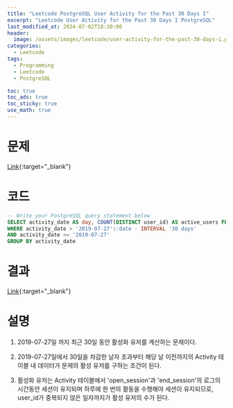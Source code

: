 ```yaml
---
title: "Leetcode PostgreSQL User Activity for the Past 30 Days I"
excerpt: "Leetcode User Activity for the Past 30 Days I PostgreSQL"
last_modified_at: 2024-07-02T18:30:00
header:
  image: /assets/images/leetcode/user-activity-for-the-past-30-days-i.png
categories:
  - Leetcode
tags:
  - Programming
  - Leetcode
  - PostgreSQL

toc: true
toc_ads: true
toc_sticky: true
use_math: true
---
```

# 문제
[Link](https://leetcode.com/problems/user-activity-for-the-past-30-days-i/){:target="_blank"}

# 코드
```sql
-- Write your PostgreSQL query statement below
SELECT activity_date AS day, COUNT(DISTINCT user_id) AS active_users FROM Activity
WHERE activity_date > '2019-07-27'::date - INTERVAL '30 days'
AND activity_date <= '2019-07-27'
GROUP BY activity_date
```

# 결과
[Link](https://leetcode.com/problems/user-activity-for-the-past-30-days-i/submissions/1306810156/){:target="_blank"}

# 설명
1. 2019-07-27일 까지 최근 30일 동안 활성화 유저를 계산하는 문제이다.

2. 2019-07-27일에서 30일을 차감한 날자 초과부터 해당 날 이전까지의 Activity 테이블 내 데이터가 문제의 활성 유저를 구하는 조건이 된다.

3. 활성화 유저는 Activity 테이블에서 'open_session'과 'end_session'의 로그의 시간동안 세션이 유지되며 하루에 한 번의 활동을 수행해야 세션이 유지되므로, user_id가 중복되지 않은 일자까지가 활성 유저의 수가 된다.